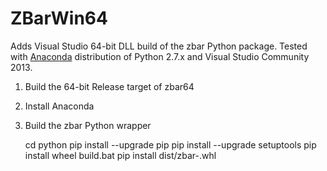 # ZBarWin64
Adds Visual Studio 64-bit DLL build of the zbar Python package.
Tested with [Anaconda](http://www.continuum.io/) distribution of Python 2.7.x
and Visual Studio Community 2013.

1. Build the 64-bit Release target of zbar64

2. Install Anaconda

3. Build the zbar Python wrapper

    cd python
    pip install --upgrade pip
    pip install --upgrade setuptools
    pip install wheel
    build.bat
    pip install dist/zbar-<whatever>.whl
